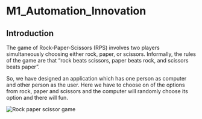 # M1_Automation_Innovation

## Introduction

The game of Rock-Paper-Scissors (RPS) involves two players simultaneously choosing either rock, paper, or scissors. Informally, the rules of the game are that “rock beats scissors, paper beats rock, and scissors beats paper”.

So, we have designed an application which has one person as computer and other person as the user. Here we have to choose on of the options from rock, paper and scissors and the computer will randomly choose its option and there will fun.


![Rock paper scissor game](https://user-images.githubusercontent.com/94137581/142763761-8e465506-2296-4a20-8ab3-371eb50a769b.jpg)
